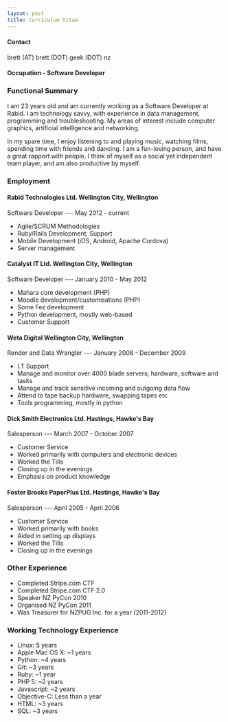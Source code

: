 ```yaml
---
layout: post
title: Curriculum Vitae
---
```


#### Contact
brett (AT) brett (DOT) geek (DOT) nz

#### Occupation - Software Developer

### Functional Summary

I am 23 years old and am currently working as a Software Developer at Rabid. I am technology savvy, with experience in data management, programming and troubleshooting. My areas of interest include computer graphics, artificial intelligence and networking.

In my spare time, I enjoy listening to and playing music, watching films, spending time with friends and dancing. I am a fun-loving person, and have a great rapport with people. I think of myself as a social yet independent team player, and am also productive by myself.

### Employment

#### Rabid Technologies Ltd. Wellington City, Wellington
Software Developer --- May 2012 - current

- Agile/SCRUM Methodologies
- Ruby/Rails Development, Support
- Mobile Development (iOS, Android, Apache Cordova)
- Server management

#### Catalyst IT Ltd. Wellington City, Wellington
Software Developer --- January 2010 - May 2012

- Mahara core development (PHP)
- Moodle development/customisations (PHP)
- Some Fez development
- Python development, mostly web-based
- Customer Support


#### Weta Digital Wellington City, Wellington
Render and Data Wrangler --- January 2008 - December 2009

- I.T Support
- Manage and monitor over 4000 blade servers; hardware, software and tasks
- Manage and track sensitive incoming and outgoing data flow
- Attend to tape backup hardware, swapping tapes etc
- Tools programming, mostly in python


#### Dick Smith Electronics Ltd. Hastings, Hawke's Bay
Salesperson --- March 2007 - October 2007

- Customer Service
- Worked primarily with computers and electronic devices
- Worked the Tills
- Closing up in the evenings
- Emphasis on product knowledge


#### Foster Brooks PaperPlus Ltd. Hastings, Hawke's Bay
Salesperson --- April 2005 - April 2006

- Customer Service
- Worked primarily with books
- Aided in setting up displays
- Worked the Tills
- Closing up in the evenings


### Other Experience

- Completed Stripe.com CTF
- Completed Stripe.com CTF 2.0
- Speaker NZ PyCon 2010
- Organised NZ PyCon 2011
- Was Treasurer for NZPUG Inc. for a year (2011-2012)

### Working Technology Experience

- Linux: 5 years
- Apple Mac OS X: ~1 years
- Python: ~4 years
- Git: ~3 years
- Ruby: ~1 year
- PHP 5: ~2 years
- Javascript: ~2 years
- Objective-C: Less than a year
- HTML: ~3 years
- SQL: ~3 years

